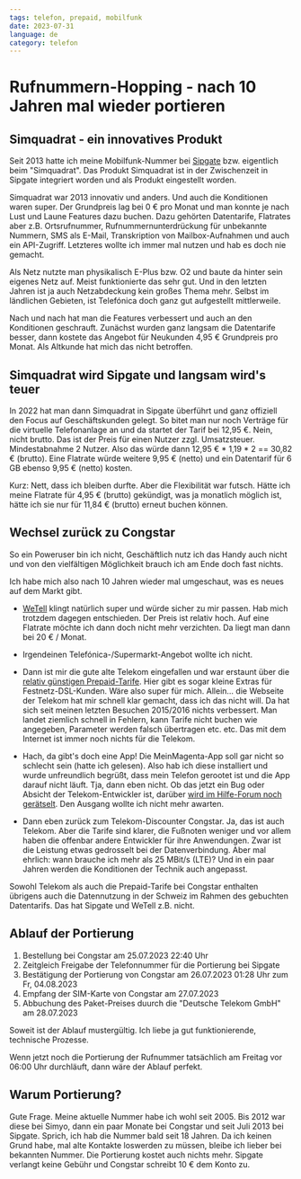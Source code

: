 ```yaml
---
tags: telefon, prepaid, mobilfunk
date: 2023-07-31
language: de
category: telefon
---
```


# Rufnummern-Hopping - nach 10 Jahren mal wieder portieren

## Simquadrat - ein innovatives Produkt

Seit 2013 hatte ich meine Mobilfunk-Nummer bei [Sipgate](https://www.sipgate.de) bzw. eigentlich beim "Simquadrat". Das Produkt Simquadrat ist in der Zwischenzeit in Sipgate integriert worden und als Produkt eingestellt worden.

Simquadrat war 2013 innovativ und anders. Und auch die Konditionen waren super. Der Grundpreis lag bei 0 € pro Monat und man konnte je nach Lust und Laune Features dazu buchen. Dazu gehörten Datentarife, Flatrates aber z.B. Ortsrufnummer, Rufnummernunterdrückung für unbekannte Nummern, SMS als E-Mail, Transkription von Mailbox-Aufnahmen und auch ein API-Zugriff. Letzteres wollte ich immer mal nutzen und hab es doch nie gemacht.

Als Netz nutzte man physikalisch E-Plus bzw. O2 und baute da hinter sein eigenes Netz auf. Meist funktionierte das sehr gut. Und in den letzten Jahren ist ja auch Netzabdeckung kein großes Thema mehr. Selbst im ländlichen Gebieten, ist Telefónica doch ganz gut aufgestellt mittlerweile.

Nach und nach hat man die Features verbessert und auch an den Konditionen geschrauft. Zunächst wurden ganz langsam die Datentarife besser, dann kostete das Angebot für Neukunden 4,95 € Grundpreis pro Monat. Als Altkunde hat mich das nicht betroffen.

## Simquadrat wird Sipgate und langsam wird's teuer

In 2022 hat man dann Simquadrat in Sipgate überführt und ganz offiziell den Focus auf Geschäftskunden gelegt. So bitet man nur noch Verträge für die virtuelle Telefonanlage an und da startet der Tarif bei 12,95 €. Nein, nicht brutto. Das ist der Preis für einen Nutzer zzgl. Umsatzsteuer. Mindestabnahme 2 Nutzer. Also das würde dann 12,95 € * 1,19 * 2 == 30,82 € (brutto). Eine Flatrate würde weitere 9,95 € (netto) und ein Datentarif für 6 GB ebenso 9,95 € (netto) kosten.

Kurz: Nett, dass ich bleiben durfte. Aber die Flexibilität war futsch. Hätte ich meine Flatrate für 4,95 € (brutto) gekündigt, was ja monatlich möglich ist, hätte ich sie nur für 11,84 € (brutto) erneut buchen können.

## Wechsel zurück zu Congstar

So ein Poweruser bin ich nicht, Geschäftlich nutz ich das Handy auch nicht und von den vielfältigen Möglichkeit brauch ich am Ende doch fast nichts.

Ich habe mich also nach 10 Jahren wieder mal umgeschaut, was es neues auf dem Markt gibt.

* [WeTell](https://www.wetell.de) klingt natürlich super und würde sicher zu mir passen. Hab mich trotzdem dagegen entschieden. Der Preis ist relativ hoch. Auf eine Flatrate möchte ich dann doch nicht mehr verzichten. Da liegt man dann bei 20 € / Monat.

* Irgendeinen Telefónica-/Supermarkt-Angebot wollte ich nicht.

* Dann ist mir die gute alte Telekom eingefallen und war erstaunt über die [relativ günstigen Prepaid-Tarife](https://www.telekom.de/unterwegs). Hier gibt es sogar kleine Extras für Festnetz-DSL-Kunden. Wäre also super für mich. Allein... die Webseite der Telekom hat mir schnell klar gemacht, dass ich das nicht will. Da hat sich seit meinen letzten Besuchen 2015/2016 nichts verbessert. Man landet ziemlich schnell in Fehlern, kann Tarife nicht buchen wie angegeben, Parameter werden falsch übertragen etc. etc. Das mit dem Internet ist immer noch nichts für die Telekom.

* Hach, da gibt's doch eine App! Die MeinMagenta-App soll gar nicht so schlecht sein (hatte ich gelesen). Also hab ich diese installiert und wurde unfreundlich begrüßt, dass mein Telefon gerootet ist und die App darauf nicht läuft. Tja, dann eben nicht. Ob das jetzt ein Bug oder Absicht der Telekom-Entwickler ist, darüber [wird im Hilfe-Forum noch gerätselt](https://telekomhilft.telekom.de/t5/Apps/MeineMagenta-App-Root-Sperre/td-p/6262817). Den Ausgang wollte ich nicht mehr awarten.

* Dann eben zurück zum Telekom-Discounter Congstar. Ja, das ist auch Telekom. Aber die Tarife sind klarer, die Fußnoten weniger und vor allem haben die offenbar andere Entwickler für ihre Anwendungen. Zwar ist die Leistung etwas gedrosselt bei der Datenverbindung. Aber mal ehrlich: wann brauche ich mehr als 25 MBit/s (LTE)? Und in ein paar Jahren werden die Konditionen der Technik auch angepasst.

Sowohl Telekom als auch die Prepaid-Tarife bei Congstar enthalten übrigens auch die Datennutzung in der Schweiz im Rahmen des gebuchten Datentarifs. Das hat Sipgate und WeTell z.B. nicht.

## Ablauf der Portierung

1. Bestellung bei Congstar am 25.07.2023 22:40 Uhr
2. Zeitgleich Freigabe der Telefonnummer für die Portierung bei Sipgate
3. Bestätigung der Portierung von Congstar am 26.07.2023 01:28 Uhr zum Fr, 04.08.2023
4. Empfang der SIM-Karte von Congstar am 27.07.2023
5. Abbuchung des Paket-Preises duurch die "Deutsche Telekom GmbH" am 28.07.2023

Soweit ist der Ablauf mustergültig. Ich liebe ja gut funktionierende, technische Prozesse.

Wenn jetzt noch die Portierung der Rufnummer tatsächlich am Freitag vor 06:00 Uhr durchläuft, dann wäre der Ablauf perfekt.

## Warum Portierung?

Gute Frage. Meine aktuelle Nummer habe ich wohl seit 2005. Bis 2012 war diese bei Simyo, dann ein paar Monate bei Congstar und seit Juli 2013 bei Sipgate. Sprich, ich hab die Nummer bald seit 18 Jahren. Da ich keinen Grund habe, mal alte Kontakte loswerden zu müssen, bleibe ich lieber bei bekannten Nummer. Die Portierung kostet auch nichts mehr. Sipgate verlangt keine Gebühr und Congstar schreibt 10 € dem Konto zu.
